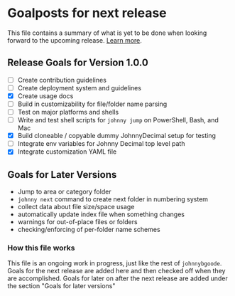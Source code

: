 # Goalposts for next release

This file contains a summary of what is yet to be done when looking forward to the upcoming release. [Learn more](#how-this-file-works).

## Release Goals for Version 1.0.0

- [ ] Create contribution guidelines
- [ ] Create deployment system and guidelines
- [x] Create usage docs
- [ ] Build in customizability for file/folder name parsing
- [ ] Test on major platforms and shells
- [ ] Write and test shell scripts for `johnny jump` on PowerShell, Bash, and Mac
- [x] Build cloneable / copyable dummy JohnnyDecimal setup for testing
- [ ] Integrate env variables for Johnny Decimal top level path
- [x] Integrate customization YAML file

## Goals for Later Versions
- Jump to area or category folder
- `johnny next` command to create next folder in numbering system
- collect data about file size/space usage
- automatically update index file when something changes
- warnings for out-of-place files or folders
- checking/enforcing of per-folder name schemes

### How this file works

This file is an ongoing work in progress, just like the rest of `johnnybgoode`. Goals for the next release are added here and then checked off when they are accomplished. Goals for later on after the next release are added under the section "Goals for later versions"

